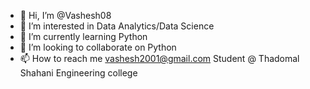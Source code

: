 - 👋 Hi, I’m @Vashesh08
- 👀 I’m interested in Data Analytics/Data Science
- 🌱 I’m currently learning Python
- 💞️ I’m looking to collaborate on Python
- 📫 How to reach me vashesh2001@gmail.com
Student @ Thadomal Shahani Engineering college

<!---
Vashesh08/Vashesh08 is a ✨ special ✨ repository because its `README.md` (this file) appears on your GitHub profile.
You can click the Preview link to take a look at your changes.
--->
